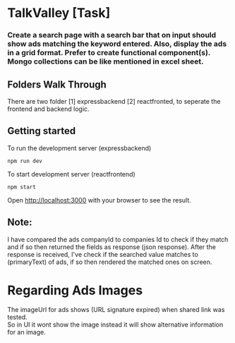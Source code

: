 # TalkValley [Task]

### Create a search page with a search bar that on input should show ads matching the keyword entered. Also, display the ads in a grid format. Prefer to create functional component(s). Mongo collections can be like mentioned in excel sheet.

## Folders Walk Through

There are two folder [1] expressbackend [2] reactfronted, to seperate the frontend and backend logic.

## Getting started

To run the development server (expressbackend)

```
npm run dev
```

To start development server (reactfrontend)

```
npm start
```

Open [http://localhost:3000](http://localhost:3000) with your browser to see the result.

## Note:

I have compared the ads companyId to companies Id to check if they match and if so then returned the fields as response (json response). After the response is received, I've check if the searched value matches to (primaryText) of ads, if so then rendered the matched ones on screen.

# Regarding Ads Images

The imageUrl for ads shows (URL signature expired) when shared link was tested.<br>
So in UI it wont show the image instead it will show alternative information for an image.
